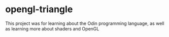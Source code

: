 # opengl-triangle

This project was for learning about the Odin programming language, as well as learning more about shaders and OpenGL

